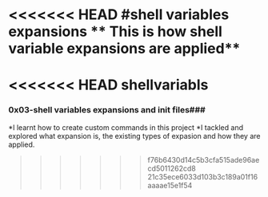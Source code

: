 <<<<<<< HEAD
#shell variables expansions
** This is how shell variable expansions are applied**
=======
<<<<<<< HEAD
shellvariabls
=======
### 0x03-shell variables expansions and init files###
*I learnt how to create custom commands in this project
*I tackled and explored what expansion is, the existing types of expasion and how they are applied.
>>>>>>> f76b6430d14c5b3cfa515ade96aecd5011262cd8
>>>>>>> 21c35ece6033d103b3c189a01f16aaaae15e1f54
